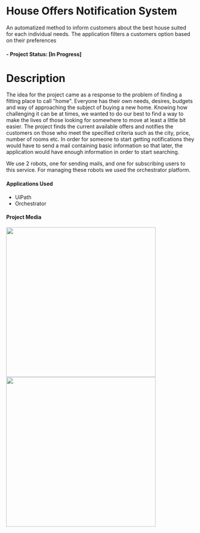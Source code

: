 # House Offers Notification System
An automatized method to inform customers about the best house suited for each individual needs. The application filters a customers option based on their preferences

#### - Project Status: [In Progress]


# Description

The idea for the project came as a response to the problem of finding a fitting place to call "home". Everyone has their own needs, desires, budgets and way of approaching the subject of buying a new home. Knowing how challenging it can be at times, we wanted to do our best to find a way to make the lives of those looking for somewhere to move at least a little bit easier. The project finds the current available offers and notifies the customers on those who meet the specified criteria such as the city, price, number of rooms etc. In order for someone to start getting notifications they would have to send a mail containing basic information so that later, the application would have enough information in order to start searching.

We use 2 robots, one for sending mails, and one for subscribing users to this service. For managing these robots we used the orchestrator platform.



#### Applications Used
  * UiPath 
  * Orchestrator
  
#### Project Media
<img src="https://i.imgur.com/CWrwLhZ.png" width="400"> <img src="https://i.imgur.com/ukkqmJx.png" width="400">
